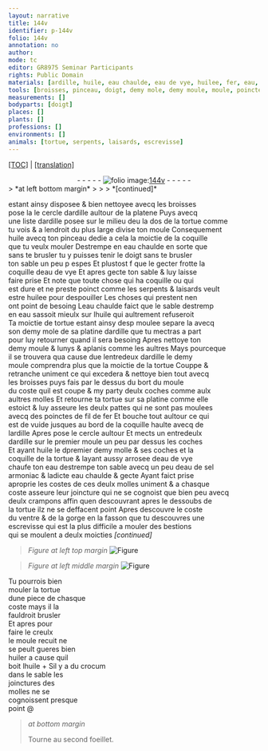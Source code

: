 ```yaml
---
layout: narrative
title: 144v
identifier: p-144v
folio: 144v
annotation: no
author:
mode: tc
editor: GR8975 Seminar Participants
rights: Public Domain
materials: [ardille, huile, eau chaulde, eau de vye, huilee, fer, eau, eau de sel armoniac, huiler, crocum]
tools: [broisses, pinceau, doigt, demy mole, demy moule, moule, poinctes de fil de fer, cercle, molles, crampons]
measurements: []
bodyparts: [doigt]
places: []
plants: []
professions: []
environments: []
animals: [tortue, serpents, laisards, escrevisse]
---
```


<p><a href="{{ site.baseurl }}/diplomatic/">[TOC]</a> | <a href="{{ site.baseurl }}/texts/p-144v_tl/" target="_blank">[translation]</a></p><div class="folio" align="center">- - - - - <a href="http://gallica.bnf.fr/ark:/12148/btv1b10500001g/f294.image" target="_blank"><img src="https://cu-mkp.github.io/2017-workshop-edition/assets/photo-icon.png" alt="folio image: " style="display:inline-block; margin-bottom:-3px;"/>144v</a> - - - - - </div>  
> *at left bottom margin*
> 
> 
>  
*[continued]*
  
estant ainsy disposee & bien nettoyee avecq les <span class="tl">broisses</span><br/> pose <span class="del">la</span> le cercle d<span class="m">ardille</span> aultour de la platene Puys avecq<br/> une liste d<span class="m">ardille</span> posee sur le milieu d<span class="del">e</span>u <span class="del">la</span> dos de la <span class="al">tortue</span> co<span class="exp">mm</span>e<br/> tu vois & a lendroit du plus large divise ton moule Consequem<span class="exp">ent</span><br/> <span class="m">huile</span> avecq ton <span class="tl">pinceau</span> dedie a cela la moictie de la coquille<br/> que tu veulx mouler Destrempe en <span class="m">eau chaulde</span> en sorte que<br/> sans te brusler tu y puisses tenir le <span class="tl"><span class="bp">doigt</span></span> sans te brusler<br/> ton sable un peu <span class="del">p</span> espes Et plustost <span class="del">f</span> que le gecter frotte la<br/> coquille d<span class="m">eau de vye</span> Et apres gecte ton sable & luy laisse<br/> faire prise Et note que toute chose qui ha coquille ou qui<br/> est dure et ne preste poinct co<span class="exp">mm</span>e les <span class="al">serpents</span> & <span class="al">laisards</span> veult<br/> estre <span class="m">huilee</span> pour despouiller Les choses qui prestent nen<br/> ont point de besoing L<span class="m">eau chaulde</span> faict que le sable destremp<br/> <span class="del">en eau</span> sassoit mieulx sur l<span class="m">huile</span> qui aultrem<span class="exp">ent</span> refuseroit<br/> Ta moictie de <span class="al">tortue</span> estant ainsy <span class="del">desp</span> moulee separe la avecq<br/> son <span class="tl">demy mole</span> de sa platine d<span class="m">ardille</span> que tu mectras a part<br/> pour luy retourner quand il sera besoing Apres nettoye ton<br/> <span class="tl">demy moule</span> & lunys & aplanis co<span class="exp">mm</span>e les aultres Mays pourceq<span class="exp">ue</span><br/> il se trouvera qua cause d<span class="del">u</span>e lentredeux d<span class="m">ardille</span> le <span class="tl">demy<br/> moule</span> comprendra plus que la moictie de la <span class="al">tortue</span> Couppe &<br/> retranche uniment ce qui excedera & nettoye bien tout avecq<br/> les <span class="tl">broisses</span> puys fais par le dessus du bort du <span class="tl">moule</span><br/> du coste quil est coupe & my party deulx coches co<span class="exp">mm</span>e aulx<br/> aultres molles Et retourne ta <span class="al">tortue</span> sur sa platine co<span class="exp">mm</span>e elle<br/> estoict & luy asseure les deulx pattes qui ne sont pas moulees<br/> avecq des <span class="tl">poinctes de fil de <span class="m">fer</span></span> Et bouche tout aultour ce qui<br/> est de vuide jusques au bord de la coquille haulte avecq de<br/> l<span class="m">ardille</span> Apres pose le <span class="tl">cercle</span> aultour Et mects un entredeulx<br/> d<span class="m">ardille</span> sur le premier moule un peu par dessus les coches<br/> Et ayant <span class="m">huile</span> le <span class="del">d</span>premier demy molle & ses coches et la<br/> coquille de la <span class="al">tortue</span> & layant aussy arrosee d<span class="m">eau de vye</span><br/> chaufe ton <span class="m">eau</span> destrempe ton sable avecq un peu d<span class="m">eau de sel<br/> armoniac</span> & ladicte <span class="m">eau chaulde</span> & gecte Ayant faict prise<br/> aproprie les costes de ces deulx <span class="tl">molles</span> uniment & a chasque<br/> coste asseure leur joincture qui ne se cognoist que bien peu avecq<br/> deulx <span class="tl">crampons</span> affin quen descouvrant apres le dessoubs de<br/> la tortue ilz ne se deffacent point Apres descouvre le coste<br/> du ventre & de la gorge en la fasson que tu descouvres une<br/> <span class="al">escrevisse</span> qui est la plus difficile a mouler des bestions<br/> qui se moulent a deulx moicties 
*[continued]*
 
 
> *Figure*
> *at left top margin*
> <a href="https://drive.google.com/open?id=0B9-oNrvWdlO5ZGhySWFITlRSaG8" target="_blank"><img src="https://cu-mkp.github.io/GR8975-edition/assets/photo-icon.png" alt="Figure" style="display:inline-block; margin-bottom:-3px;"/></a>
 
> *Figure*
> *at left middle margin*
> <a href="https://drive.google.com/open?id=0B9-oNrvWdlO5SlhGM2FYLUUteXc" target="_blank"><img src="https://cu-mkp.github.io/GR8975-edition/assets/photo-icon.png" alt="Figure" style="display:inline-block; margin-bottom:-3px;"/></a>
  
Tu pourrois bien<br/> mouler la <span class="al">tortue</span><br/> dune piece de chasque<br/> coste mays il la<br/> fauldroit brusler<br/> Et apres pour<br/> faire le creulx<br/> le moule recuit ne<br/> se peult gueres bien<br/> <span class="m">huiler</span> a cause quil<br/> boit l<span class="m">huile</span>
  \+ 
Sil y a du <span class="m">crocum</span><br/> dans le sable les<br/> joinctures des<br/> molles ne se<br/> cognoissent presque<br/> point
 @
> *at bottom margin*
> 
> 
>  Tourne au second foeillet.
 
